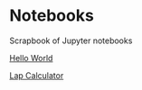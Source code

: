 # Notebooks
Scrapbook of Jupyter notebooks

[Hello World](https://github.com/diogorsousa/Notebooks/blob/main/HelloWorld.ipynb)

[Lap Calculator](https://github.com/diogorsousa/Notebooks/blob/main/lap_calculator.ipynb)
